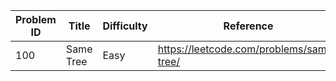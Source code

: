 | Problem ID | Title | Difficulty | Reference
| --- | --- | --- | ---
| 100 | Same Tree | Easy | https://leetcode.com/problems/same-tree/
